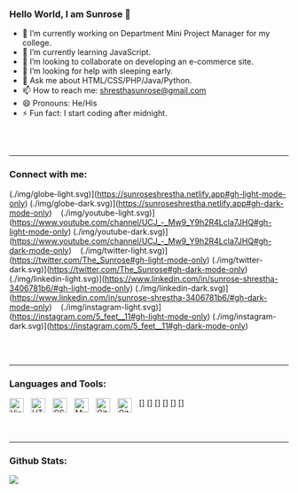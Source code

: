 ### Hello World, I am Sunrose 👋

- 🔭 I’m currently working on Department Mini Project Manager for my college.
- 🌱 I’m currently learning JavaScript.
- 👯 I’m looking to collaborate on developing an e-commerce site.
- 🤔 I’m looking for help with sleeping early.
- 💬 Ask me about HTML/CSS/PHP/Java/Python.
- 📫 How to reach me: shresthasunrose@gmail.com
- 😄 Pronouns: He/His
- ⚡ Fun fact: I start coding after midnight.

<br />
<br />

---

### Connect with me:

(./img/globe-light.svg)](https://sunroseshrestha.netlify.app#gh-light-mode-only)
(./img/globe-dark.svg)](https://sunroseshrestha.netlify.app#gh-dark-mode-only)
&nbsp;&nbsp;
(./img/youtube-light.svg)](https://www.youtube.com/channel/UCJ_-_Mw9_Y9h2R4Lcla7JHQ#gh-light-mode-only)
(./img/youtube-dark.svg)](https://www.youtube.com/channel/UCJ_-_Mw9_Y9h2R4Lcla7JHQ#gh-dark-mode-only)
&nbsp;&nbsp;
(./img/twitter-light.svg)](https://twitter.com/The_Sunrose#gh-light-mode-only)
(./img/twitter-dark.svg)](https://twitter.com/The_Sunrose#gh-dark-mode-only)
&nbsp;&nbsp;
(./img/linkedin-light.svg)](https://www.linkedin.com/in/sunrose-shrestha-3406781b6/#gh-light-mode-only)
(./img/linkedin-dark.svg)](https://www.linkedin.com/in/sunrose-shrestha-3406781b6/#gh-dark-mode-only)
&nbsp;&nbsp;
(./img/instagram-light.svg)](https://instagram.com/5_feet__11#gh-light-mode-only)
(./img/instagram-dark.svg)](https://instagram.com/5_feet__11#gh-dark-mode-only)

<br />
<br />

---

### Languages and Tools:

[<img align="left" alt="Visual Studio Code" width="26px" src="https://cdn.jsdelivr.net/gh/devicons/devicon/icons/vscode/vscode-original.svg" style="padding-right:10px;" />]
[<img align="left" alt="HTML5" width="26px" src="https://cdn.jsdelivr.net/gh/devicons/devicon/icons/html5/html5-original.svg" style="padding-right:10px;" />]
[<img align="left" alt="CSS3" width="26px" src="https://cdn.jsdelivr.net/gh/devicons/devicon/icons/css3/css3-original.svg" style="padding-right:10px;" />]
[<img align="left" alt="MySQL" width="26px" src="https://cdn.jsdelivr.net/gh/devicons/devicon/icons/mysql/mysql-original.svg" style="padding-right:10px;" />]
[<img align="left" alt="Git" width="26px" src="https://cdn.jsdelivr.net/gh/devicons/devicon/icons/git/git-original.svg" style="padding-right:10px;" />]
[<img align="left" alt="GitHub" width="26px" src="https://user-images.githubusercontent.com/3369400/139447912-e0f43f33-6d9f-45f8-be46-2df5bbc91289.png" style="padding-right:10px;" />]

<br />
<br />

---


### Github Stats:

<img src="https://github-readme-stats.vercel.app/api?username=Sunrose-Shrestha&&show_icons=true&title_color=ffffff&icon_color=bb2acf&text_color=daf7dc&bg_color=151515">
